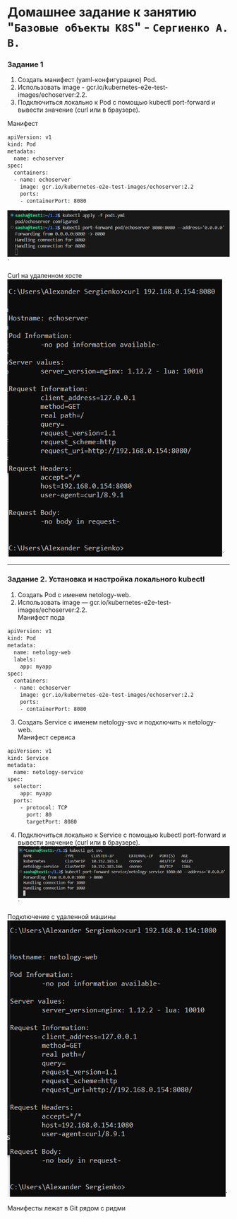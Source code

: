 # Домашнее задание к занятию "`Базовые объекты K8S`" - `Сергиенко А. В.`

### Задание 1
1. Создать манифест (yaml-конфигурацию) Pod.
2. Использовать image - gcr.io/kubernetes-e2e-test-images/echoserver:2.2.
3. Подключиться локально к Pod с помощью kubectl port-forward и вывести значение (curl или в браузере).  

Манифест
```
apiVersion: v1
kind: Pod
metadata:
  name: echoserver
spec:
  containers:
  - name: echoserver
    image: gcr.io/kubernetes-e2e-test-images/echoserver:2.2
    ports:
    - containerPort: 8080
```
![port](https://github.com/SashkaSer/kuber/blob/main/1.2/images/portforward.png)`  

Curl на удаленном хосте  
![curl](https://github.com/SashkaSer/kuber/blob/main/1.2/images/curl.png)` 

---

### Задание 2. Установка и настройка локального kubectl
1. Создать Pod с именем netology-web.  
2. Использовать image — gcr.io/kubernetes-e2e-test-images/echoserver:2.2.  
Манифест пода
```
apiVersion: v1
kind: Pod
metadata:
  name: netology-web
  labels:
    app: myapp
spec:
  containers:
  - name: echoserver
    image: gcr.io/kubernetes-e2e-test-images/echoserver:2.2
    ports:
    - containerPort: 8080
```
3. Создать Service с именем netology-svc и подключить к netology-web.  
Манифест сервиса  
```
apiVersion: v1
kind: Service
metadata:
  name: netology-service
spec:
  selector:
    app: myapp
  ports:
    - protocol: TCP
      port: 80
      targetPort: 8080
```
4. Подключиться локально к Service с помощью kubectl port-forward и вывести значение (curl или в браузере).  
![forward](https://github.com/SashkaSer/kuber/blob/main/1.2/images/forward.png)`  

Подключение с удаленной машины  
![connect](https://github.com/SashkaSer/kuber/blob/main/1.2/images/curl2.png)`

Манифесты лежат в Git рядом с ридми
